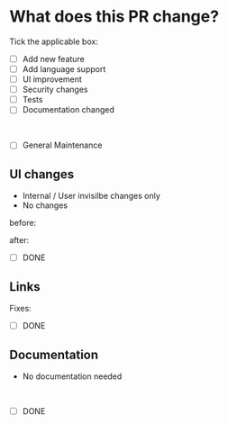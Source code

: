 # What does this PR change?

<!-- provide a short description what exactly your PR changes here -->

Tick the applicable box:
- [ ] Add new feature
- [ ] Add language support
- [ ] UI improvement
- [ ] Security changes
- [ ] Tests
- [ ] Documentation changed
<br/>

- [ ] General Maintenance
## UI changes

<!-- provide description here or remove all unapplicable lines below -->

- Internal / User invisilbe changes only
- No changes

before:

after:

 - [ ] DONE

## Links

<!-- In case your changes fix an existing issue please link it below: -->

Fixes:

- [ ] DONE

## Documentation

<!-- provide description about documentation done here or remove this line -->

- No documentation needed
<br/>

- [ ] DONE